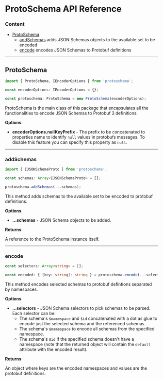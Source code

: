 # ProtoSchema API Reference

### Content

* [ProtoSchema](#ProtoSchema)
	* [addSchemas](#ProtoSchema+addSchemas) adds JSON Schemas objects to the available set to be encoded
	* [encode](#ProtoSchema+encode) encodes JSON Schemas to Protobuf definitions

----------------------

<a name="ProtoSchema"></a>

## ProtoSchema

```typescript
import { ProtoSchema, IEncoderOptions } from 'protoschema';

const encoderOptions: IEncoderOptions = {};

const protoschema: ProtoSchema = new ProtoSchema(encoderOptions);
```

ProtoSchema is the main class of this package that encapsulates all the functionalities to encode JSON Schemas to Protobuf 3 definitions.

**Options**

* **encoderOptions.nullKeyPrefix** - The prefix to be concatenated to properties name to identify `null` values in protobufs messages. To disable this feature you can specify this property as `null`.

----------------------

<a name="ProtoSchema+addSchemas"></a>

### addSchemas

```typescript
import { IJSONSchemaProto } from 'protoschema';

const schemas: Array<IJSONSchemaProto> = [];

protoschema.addSchemas(...schemas);
```

This method adds schemas to the available set to be encoded to protobuf definitions.

**Options**

* **...schemas** - JSON Schema objects to be added.

**Returns**

A reference to the ProtoSchema instance itself.

----------------------

<a name="ProtoSchema+encode"></a>

### encode

```typescript
const selectors: Array<string> = [];

const encoded: { [key: string]: string } = protoschema.encode(...selectors);
```

This method encodes selected schemas to protobuf defintions separated by namespaces.

**Options**

* **...selectors** - JSON Schema selectors to pick schemas to be parsed. Each selector can be:
	* The schema's `$namespace` and `$id` concatenated with a dot as glue to encode just the selected schema and the referenced schemas.
	* The schema's `$namespace` to encode all schemas from the specified namespace.
	* The schema's `$id` if the specified schema doesn't have a namespace (note that the returned object will contain the `default` attribute with the encoded result).

**Returns**

An object where keys are the encoded namespaces and values are the protobuf definitions.